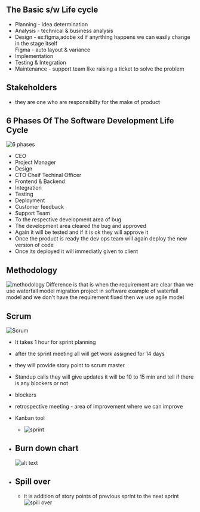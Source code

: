 ## The Basic s/w Life cycle

- Planning - idea determination
- Analysis - technical & business analysis
- Design - ex:figma,adobe xd if anyrthing happens we can easily change in the stage itself  
    Figma - auto layout & variance
- Implementation
- Testing & Integration
- Maintenance - support team like raising a ticket to solve the problem

## Stakeholders

- they are one who are responsibilty for the make of product

## 6 Phases Of The Software Development Life Cycle

![6 phases](https://i.imgur.com/sCSkegb.png)

- CEO
- Project Manager
- Design
- CTO Cheif Techinal Officer
- Frontend & Backend
- Integration
- Testing
- Deployment
- Customer feedback
- Support Team
- To the respective development area of bug
- The development area cleared the bug and approved
- Again it will be tested and if it is ok they will approve it
- Once the product is ready the dev ops team will again deploy the new version of code
- Once its deployed it will immediatly given to client

## Methodology

![methodology](https://i.imgur.com/hFik5l0.png)
Difference is that is when the requirement are clear than we use waterfall model migration project in software example of waterfall model and we don't have the requirement fixed then we use agile model

## Scrum

![Scrum](https://i.imgur.com/rumiakj.png)

- It takes 1 hour for sprint planning
- after the sprint meeting all will get work assigned for 14 days
- they will provide story point to scrum master
- Standup calls they will give updates it will be 10 to 15 min and tell if there is any blockers or not
- blockers
- retrospective meeting - area of improvement where we can improve

- Kanban tool

  - ![sprint](https://i.imgur.com/iHxYPmZ.png)

- ## Burn down chart

  ![alt text](https://i.imgur.com/dJVqvkD.png)

- ## Spill over
  - it is addition of story points of previous sprint to the next sprint  
    ![spill over](https://i.imgur.com/bqUiXr4.png)
    
